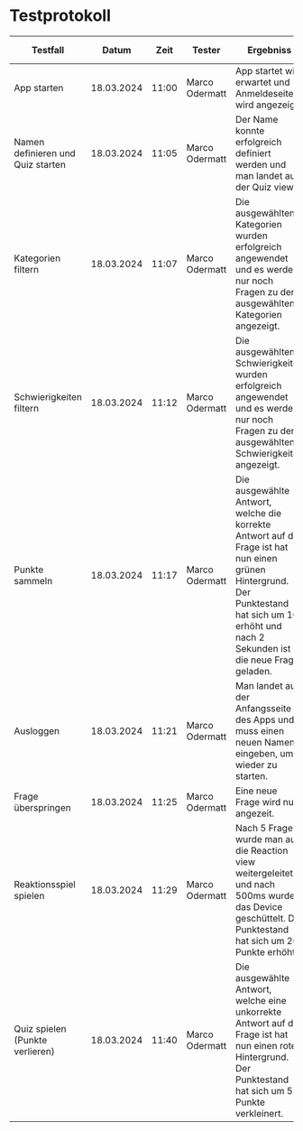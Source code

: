 # Testprotokoll

| Testfall                          | Datum      | Zeit  | Tester         | Ergebniss                                                                                                                                                                                      | Test erfolgreich |
|-----------------------------------|------------|-------|----------------|------------------------------------------------------------------------------------------------------------------------------------------------------------------------------------------------|------------------|
| App starten                       | 18.03.2024 | 11:00 | Marco Odermatt | App startet wie erwartet und Anmeldeseite wird angezeigt.                                                                                                                                      | ja               |
| Namen definieren und Quiz starten | 18.03.2024 | 11:05 | Marco Odermatt | Der Name konnte erfolgreich definiert werden und man landet auf der Quiz view.                                                                                                                 | ja               |
| Kategorien filtern                | 18.03.2024 | 11:07 | Marco Odermatt | Die ausgewählten Kategorien wurden erfolgreich angewendet und es werden nur noch Fragen zu den ausgewählten Kategorien angezeigt.                                                              | ja               |
| Schwierigkeiten filtern           | 18.03.2024 | 11:12 | Marco Odermatt | Die ausgewählten Schwierigkeiten wurden erfolgreich angewendet und es werden nur noch Fragen zu den ausgewählten Schwierigkeiten angezeigt.                                                    | ja               |
| Punkte sammeln                    | 18.03.2024 | 11:17 | Marco Odermatt | Die ausgewählte Antwort, welche die korrekte Antwort auf die Frage ist hat nun einen grünen Hintergrund. Der Punktestand hat sich um 10 erhöht und nach 2 Sekunden ist die neue Frage geladen. | ja               |
| Ausloggen                         | 18.03.2024 | 11:21 | Marco Odermatt | Man landet auf der Anfangsseite des Apps und muss einen neuen Namen eingeben, um wieder zu starten.                                                                                            | ja               |
| Frage überspringen                | 18.03.2024 | 11:25 | Marco Odermatt | Eine neue Frage wird nun angezeit.                                                                                                                                                             | ja               |
| Reaktionsspiel spielen            | 18.03.2024 | 11:29 | Marco Odermatt | Nach 5 Fragen wurde man auf die Reaction view weitergeleitet und nach 500ms wurde das Device geschüttelt. Der Punktestand hat sich um 20 Punkte erhöht.                                        | ja               |
| Quiz spielen (Punkte verlieren)   | 18.03.2024 | 11:40 | Marco Odermatt | Die ausgewählte Antwort, welche eine unkorrekte Antwort auf die Frage ist hat nun einen roten Hintergrund. Der Punktestand hat sich um 5 Punkte verkleinert.                                   | ja               |